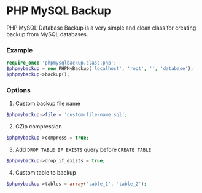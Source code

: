 # PHP MySQL Backup

PHP MySQL Database Backup is a very simple and clean class for creating backup from MySQL databases.



### Example
```php
require_once 'phpmysqlbackup.class.php';
$phpmybackup = new PHPMyBackup('localhost', 'root', '', 'database');
$phpmybackup->backup();
```


### Options

1. Custom backup file name
```php
$phpmybackup->file = 'custom-file-name.sql';
```

2. GZip compression
```php
$phpmybackup->compress = true;
```

3. Add `DROP TABLE IF EXISTS` query before `CREATE TABLE`
```php
$phpmybackup->drop_if_exists = true;
```

4. Custom table to backup
```php
$phpmybackup->tables = array('table_1', 'table_2');
```
